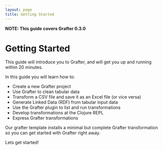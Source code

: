 ```yaml
---
layout: page
title: Getting Started
---
```


**NOTE: This guide covers Grafter 0.3.0**

# Getting Started

This guide will introduce you to Grafter, and will get you up and
running within 20 minutes.

In this guide you will learn how to:

- Create a new Grafter project
- Use Grafter to clean tabular data
- Transform a CSV file and save it as an Excel file (or vice versa)
- Generate Linked Data (RDF) from tabular input data
- Use the Grafter plugin to list and run transformations
- Develop transformations at the Clojure REPL
- Express Grafter transformations

Our grafter template installs a minimal but complete Grafter
transformation so you can get started with Grafter right away.

Lets get started!
